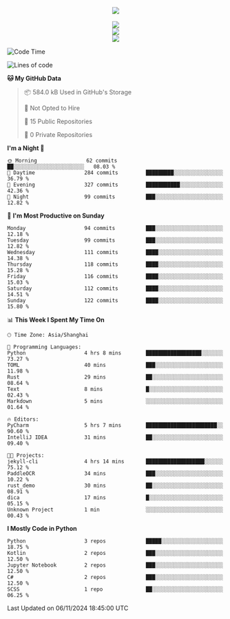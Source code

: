 <div align="center">
  <img src="https://readme-typing-svg.demolab.com?font=Zhi+Mang+Xing&size=40&pause=1000&color=000000&center=true&vCenter=true&lines=Baymax%E5%B0%8F%E6%8C%AF;Hello%20World"/><br/>
  <br/>
  <img src="https://skillicons.dev/icons?i=java,kotlin,python,c,cpp,html,css,javascript" /><br/>
  <img src="https://skillicons.dev/icons?i=spring,vue,pytorch,maven,gradle,mysql,sqlite,linux" /><br/>
  <img src="https://skillicons.dev/icons?i=idea,pycharm,webstorm,androidstudio,vscode,git,vim,md" /><br/>
</div>

<!--START_SECTION:waka-->
![Code Time](http://img.shields.io/badge/Code%20Time-387%20hrs%2037%20mins-blue)

![Lines of code](https://img.shields.io/badge/From%20Hello%20World%20I%27ve%20Written-5.3%20million%20lines%20of%20code-blue)

**🐱 My GitHub Data** 

> 📦 584.0 kB Used in GitHub's Storage 
 > 
> 🚫 Not Opted to Hire
 > 
> 📜 15 Public Repositories 
 > 
> 🔑 0 Private Repositories 
 > 
**I'm a Night 🦉** 

```text
🌞 Morning                62 commits          ██░░░░░░░░░░░░░░░░░░░░░░░   08.03 % 
🌆 Daytime                284 commits         █████████░░░░░░░░░░░░░░░░   36.79 % 
🌃 Evening                327 commits         ███████████░░░░░░░░░░░░░░   42.36 % 
🌙 Night                  99 commits          ███░░░░░░░░░░░░░░░░░░░░░░   12.82 % 
```
📅 **I'm Most Productive on Sunday** 

```text
Monday                   94 commits          ███░░░░░░░░░░░░░░░░░░░░░░   12.18 % 
Tuesday                  99 commits          ███░░░░░░░░░░░░░░░░░░░░░░   12.82 % 
Wednesday                111 commits         ████░░░░░░░░░░░░░░░░░░░░░   14.38 % 
Thursday                 118 commits         ████░░░░░░░░░░░░░░░░░░░░░   15.28 % 
Friday                   116 commits         ████░░░░░░░░░░░░░░░░░░░░░   15.03 % 
Saturday                 112 commits         ████░░░░░░░░░░░░░░░░░░░░░   14.51 % 
Sunday                   122 commits         ████░░░░░░░░░░░░░░░░░░░░░   15.80 % 
```


📊 **This Week I Spent My Time On** 

```text
🕑︎ Time Zone: Asia/Shanghai

💬 Programming Languages: 
Python                   4 hrs 8 mins        ██████████████████░░░░░░░   73.27 % 
TOML                     40 mins             ███░░░░░░░░░░░░░░░░░░░░░░   11.98 % 
Rust                     29 mins             ██░░░░░░░░░░░░░░░░░░░░░░░   08.64 % 
Text                     8 mins              █░░░░░░░░░░░░░░░░░░░░░░░░   02.43 % 
Markdown                 5 mins              ░░░░░░░░░░░░░░░░░░░░░░░░░   01.64 % 

🔥 Editors: 
PyCharm                  5 hrs 7 mins        ███████████████████████░░   90.60 % 
IntelliJ IDEA            31 mins             ██░░░░░░░░░░░░░░░░░░░░░░░   09.40 % 

🐱‍💻 Projects: 
jekyll-cli               4 hrs 14 mins       ███████████████████░░░░░░   75.12 % 
PaddleOCR                34 mins             ███░░░░░░░░░░░░░░░░░░░░░░   10.22 % 
rust_demo                30 mins             ██░░░░░░░░░░░░░░░░░░░░░░░   08.91 % 
dica                     17 mins             █░░░░░░░░░░░░░░░░░░░░░░░░   05.15 % 
Unknown Project          1 min               ░░░░░░░░░░░░░░░░░░░░░░░░░   00.43 % 
```

**I Mostly Code in Python** 

```text
Python                   3 repos             █████░░░░░░░░░░░░░░░░░░░░   18.75 % 
Kotlin                   2 repos             ███░░░░░░░░░░░░░░░░░░░░░░   12.50 % 
Jupyter Notebook         2 repos             ███░░░░░░░░░░░░░░░░░░░░░░   12.50 % 
C#                       2 repos             ███░░░░░░░░░░░░░░░░░░░░░░   12.50 % 
SCSS                     1 repo              ██░░░░░░░░░░░░░░░░░░░░░░░   06.25 % 
```




 Last Updated on 06/11/2024 18:45:00 UTC
<!--END_SECTION:waka-->





